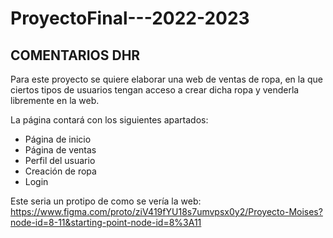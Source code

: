 # ProyectoFinal---2022-2023
## COMENTARIOS DHR

Para este proyecto se quiere elaborar una web de ventas de ropa, en la que ciertos tipos de usuarios tengan acceso a crear dicha ropa y venderla
libremente en la web.

La página contará con los siguientes apartados:

  - Página de inicio
  - Página de ventas
  - Perfil del usuario
  - Creación de ropa
  - Login


Este seria un protipo de como se vería la web: https://www.figma.com/proto/ziV419fYU18s7umvpsx0y2/Proyecto-Moises?node-id=8-11&starting-point-node-id=8%3A11
